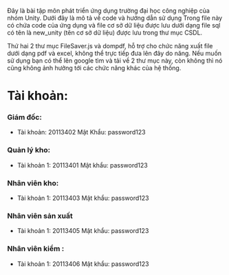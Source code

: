 Đây là bài tập môn phát triển ứng dụng trường đại học công nghiệp của nhóm Unity. Dưới đây là mô tả về code và hướng dẫn sử dụng Trong file này có chứa code của ứng dụng và file cơ sở dữ liệu được lưu dưới dạng file sql có tên là new_unity (tên cơ sở dữ liệu) được lưu trong thư mục CSDL.

Thứ hai 2 thư mục FileSaver.js và dompdf, hỗ trợ cho chức năng xuất file dưới dạng pdf và excel, không thể trực tiếp đưa lên đây do năng. Nếu muốn sử dụng bạn có thể lên google tìm và tải về 2 thư mục này, còn không thì nó cũng không ảnh hưởng tới các chức năng khác của hệ thống.

# Tài khoản:
### Giám đốc:
- Tài khoản: 20113402 Mật Khẩu: password123
### Quản lý kho:
- Tài khoản 1: 20113401 Mật khẩu: password123
### Nhân viên kho:
- Tài khoản 1: 20113403 Mật khẩu: password123
### Nhân viên sản xuất
- Tài khoản 1: 20113405 Mật khẩu: password123
### Nhân viên kiểm :
- Tài khoản 1: 20113406 Mật khẩu: password123
